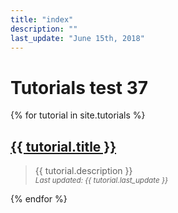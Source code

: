 ```yaml
---
title: "index"
description: ""
last_update: "June 15th, 2018"
---
```

# Tutorials test 37

{% for tutorial in site.tutorials %}
    <div><h2><a href="{{ tutorial.url }}">{{ tutorial.title }}</a></h2></div>
    <blockquote>
      <div>{{ tutorial.description }}</div>
      <div>
        <small>
          <i>Last updated: {{ tutorial.last_update }}</i>
        </small>
      </div>
    </blockquote>
{% endfor %}
